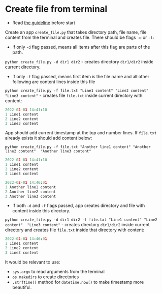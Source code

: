 # Create file from terminal

- Read [the guideline](https://github.com/mate-academy/py-task-guideline/blob/main/README.md) before start

Create an app `create_file.py` that takes directory path, file name, file
content from the terminal and creates file. There should be flags `-d` or `-f`:

- If only `-d` flag passed, means all items after this flag are parts of the
path.

`python create_file.py -d dir1 dir2` - creates directory `dir1/dir2` inside
current directory.
- If only `-f` flag passed, means first item is the file name and all other
following are content lines inside this file

`python create_file.py -f file.txt "Line1 content" "Line2 content" "Line3
content"` - creates
file `file.txt` inside current directory with content:
```python
2022-02-01 14:41:10
1 Line1 content
2 Line2 content
3 Line3 content
```
App should add current timestamp at the top and number lines. If `file.txt`
already exists it should add content below:

`python create_file.py -f file.txt "Another line1 content" "Another line2 content" 
"Another line3 content"`
```python
2022-02-01 14:41:10
1 Line1 content
2 Line2 content
3 Line3 content

2022-02-01 14:46:01
1 Another line1 content
2 Another line2 content
3 Another line3 content
```


- If both `-d` and `-f` flags passed, app creates directory and
file with content inside this directory.

`python create_file.py -d dir1 dir2 -f file.txt "Line1 content" "Line2 content" 
"Line3 content"` - 
creates directory `dir1/dir2` inside current directory and 
creates file `file.txt`
inside that directory with content:
```python
2022-02-01 14:46:01
1 Line1 content
2 Line2 content
3 Line3 content
```
It would be relevant to use:
- `sys.argv` to read arguments from the terminal
- `os.makedirs` to create directories
- `.strftime()` method for `datetime.now()` to make timestamp
more beautiful.